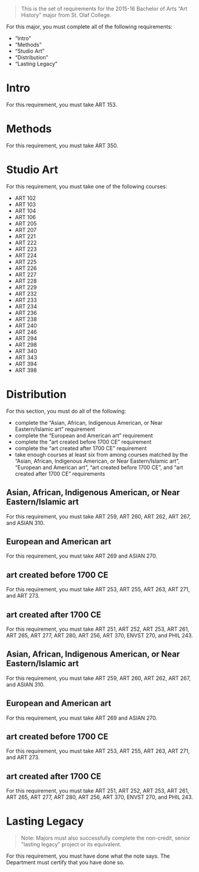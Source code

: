 > This is the set of requirements for the 2015-16 Bachelor of Arts “Art History”
> major from St. Olaf College.

For this major, you must complete all of the following requirements:

- “Intro”
- “Methods”
- “Studio Art”
- “Distribution”
- “Lasting Legacy”

# Intro
For this requirement, you must take ART 153.


# Methods
For this requirement, you must take ART 350.


# Studio Art
For this requirement, you must take one of the following courses:

- ART 102
- ART 103
- ART 104
- ART 106
- ART 205
- ART 207
- ART 221
- ART 222
- ART 223
- ART 224
- ART 225
- ART 226
- ART 227
- ART 228
- ART 229
- ART 232
- ART 233
- ART 234
- ART 236
- ART 238
- ART 240
- ART 246
- ART 294
- ART 298
- ART 340
- ART 343
- ART 394
- ART 398


# Distribution
For this section, you must do all of the following:

- complete the “Asian, African, Indigenous American, or Near Eastern/Islamic art” requirement
- complete the “European and American art” requirement
- complete the “art created before 1700 CE” requirement
- complete the “art created after 1700 CE” requirement
- take enough courses at least six from among courses matched by the “Asian, African, Indigenous American, or Near Eastern/Islamic art”, “European and American art”, “art created before 1700 CE”, and “art created after 1700 CE” requirements

## Asian, African, Indigenous American, or Near Eastern/Islamic art
For this requirement, you must take ART 259, ART 260, ART 262, ART 267, and ASIAN 310.

## European and American art
For this requirement, you must take ART 269 and ASIAN 270.

## art created before 1700 CE
For this requirement, you must take ART 253, ART 255, ART 263, ART 271, and ART 273.

## art created after 1700 CE
For this requirement, you must take ART 251, ART 252, ART 253, ART 261, ART 265, ART 277, ART 280, ART 256, ART 370, ENVST 270, and PHIL 243.

## Asian, African, Indigenous American, or Near Eastern/Islamic art
For this requirement, you must take ART 259, ART 260, ART 262, ART 267, and ASIAN 310.

## European and American art
For this requirement, you must take ART 269 and ASIAN 270.

## art created before 1700 CE
For this requirement, you must take ART 253, ART 255, ART 263, ART 271, and ART 273.

## art created after 1700 CE
For this requirement, you must take ART 251, ART 252, ART 253, ART 261, ART 265, ART 277, ART 280, ART 256, ART 370, ENVST 270, and PHIL 243.


# Lasting Legacy
> Note: Majors must also successfully complete the non-credit, senior "lasting
> legacy" project or its equivalent.

For this requirement, you must have done what the note says. The Department must
certify that you have done so.

